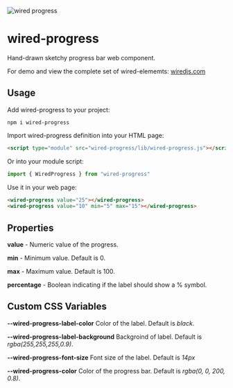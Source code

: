 ![wired progress](https://wiredjs.github.io/wired-elements/images/progress.gif)

# wired-progress
Hand-drawn sketchy progress bar web component.

For demo and view the complete set of wired-elememts: [wiredjs.com](http://wiredjs.com/)

## Usage

Add wired-progress to your project:
```
npm i wired-progress
```
Import wired-progress definition into your HTML page:
```html
<script type="module" src="wired-progress/lib/wired-progress.js"></script>
```
Or into your module script:
```javascript
import { WiredProgress } from "wired-progress"
```

Use it in your web page:
```html
<wired-progress value="25"></wired-progress>
<wired-progress value="10" min="5" max="15"></wired-progress>
```

## Properties

**value** - Numeric value of the progress.

**min** - Minimum value. Default is 0.

**max** - Maximum value. Default is 100.

**percentage** - Boolean indicating if the label should show a % symbol.

## Custom CSS Variables

**--wired-progress-label-color** Color of the label. Default is *black*.

**--wired-progress-label-background** Backgroind of label. Default is *rgba(255,255,255,0.9)*.

**--wired-progress-font-size** Font size of the label. Default is *14px*

**--wired-progress-color** Color of the progress bar. Default is *rgba(0, 0, 200, 0.8)*.
